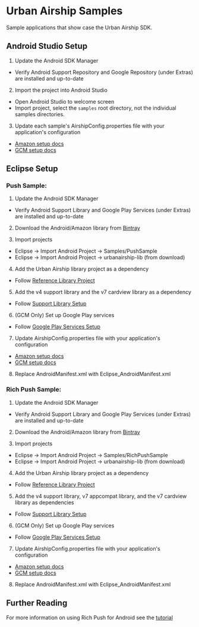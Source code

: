 # Urban Airship Samples

Sample applications that show case the Urban Airship SDK.

## Android Studio Setup


1) Update the Android SDK Manager
- Verify Android Support Repository and Google Repository (under Extras) are installed and up-to-date

2) Import the project into Android Studio
- Open Android Studio to welcome screen
- Import project, select the `samples` root directory, not the individual samples directories.

3) Update each sample's AirshipConfig.properties file with your application's configuration
- [Amazon setup docs](http://docs.urbanairship.com/reference/push-providers/adm.html#set-up-adm)
- [GCM setup docs](http://docs.urbanairship.com/reference/push-providers/gcm.html#android-gcm-setup)


## Eclipse Setup

### Push Sample:

1) Update the Android SDK Manager
- Verify Android Support Library and Google Play Services (under Extras) are installed and up-to-date

2) Download the Android/Amazon library from [Bintray](https://bintray.com/urbanairship/android)

3) Import projects
- Eclipse -> Import Android Project -> Samples/PushSample
- Eclipse -> Import Android Project -> urbanairship-lib (from download)

4) Add the Urban Airship library project as a dependency
- Follow [Reference Library Project](http://developer.android.com/tools/projects/projects-eclipse.html#ReferencingLibraryProject)

5) Add the v4 support library and the v7 cardview library as a dependency
- Follow [Support Library Setup](http://developer.android.com/tools/support-library/setup.html)

6) (GCM Only) Set up Google Play services
- Follow [Google Play Services Setup](http://developer.android.com/google/play-services/setup.html#Setup)

7) Update AirshipConfig.properties file with your application's configuration
- [Amazon setup docs](http://docs.urbanairship.com/reference/push-providers/adm.html#set-up-adm)
- [GCM setup docs](http://docs.urbanairship.com/reference/push-providers/gcm.html#android-gcm-setup)

8) Replace AndroidManifest.xml with Eclipse_AndroidManifest.xml

### Rich Push Sample:

1) Update the Android SDK Manager
- Verify Android Support Library and Google Play Services (under Extras) are installed and up-to-date

2) Download the Android/Amazon library from [Bintray](https://bintray.com/urbanairship/android)

3) Import projects
- Eclipse -> Import Android Project -> Samples/RichPushSample
- Eclipse -> Import Android Project -> urbanairship-lib (from download)

4) Add the Urban Airship library project as a dependency
- Follow [Reference Library Project](http://developer.android.com/tools/projects/projects-eclipse.html#ReferencingLibraryProject)

5) Add the v4 support library, v7 appcompat library, and the v7 cardview library as dependencies
- Follow [Support Library Setup](http://developer.android.com/tools/support-library/setup.html)

6) (GCM Only) Set up Google Play services
- Follow [Google Play Services Setup](http://developer.android.com/google/play-services/setup.html#Setup)

7) Update AirshipConfig.properties file with your application's configuration
- [Amazon setup docs](http://docs.urbanairship.com/reference/push-providers/adm.html#set-up-adm)
- [GCM setup docs](http://docs.urbanairship.com/reference/push-providers/gcm.html#android-gcm-setup)

8) Replace AndroidManifest.xml with Eclipse_AndroidManifest.xml

## Further Reading

For more information on using Rich Push for Android see the [tutorial](http://docs.urbanairship.com/topic-guides/android-rp-tutorial.html)
